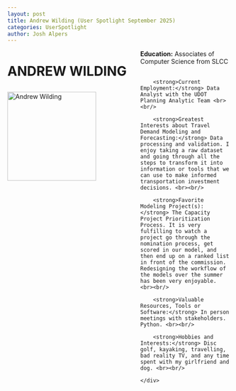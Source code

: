 ```yaml
---
layout: post
title: Andrew Wilding (User Spotlight September 2025)
categories: UserSpotlight
author: Josh Alpers 
---
```


<div class="header">
    <div class="header-image">
        <p style="font-size: 22pt; font-weight: bold;">ANDREW WILDING</p>
        <img src="../images/Andrew.jpg" width="200px" alt="Andrew Wilding" />
    </div>
    <div class="header-content">
        <strong>Education:</strong> Associates of Computer Science from SLCC<br><br/>
		
		<strong>Current Employment:</strong> Data Analyst with the UDOT Planning Analytic Team <br><br/>
		
        <strong>Greatest Interests about Travel Demand Modeling and Forecasting:</strong> Data processing and validation. I enjoy taking a raw dataset and going through all the steps to transform it into information or tools that we can use to make informed transportation investment decisions. <br><br/>

        <strong>Favorite Modeling Project(s):</strong> The Capacity Project Prioritization Process. It is very fulfilling to watch a project go through the nomination process, get scored in our model, and then end up on a ranked list in front of the commission. Redesigning the workflow of the models over the summer has been very enjoyable. <br><br/>

        <strong>Valuable Resources, Tools or Software:</strong> In person meetings with stakeholders. Python. <br><br/>

        <strong>Hobbies and Interests:</strong> Disc golf, kayaking, travelling, bad reality TV, and any time spent with my girlfriend and dog. <br><br/> 

    </div>
</div>

<style>
    .header {
        display: flex;
        flex-wrap: wrap;
    }

    .header-image {
        flex: 0 0 300px;
        text-align: left;
    }

    .header-content {
        flex: 1;
    }

    .header-image img {
        max-width: 200%;
    }
</style>
